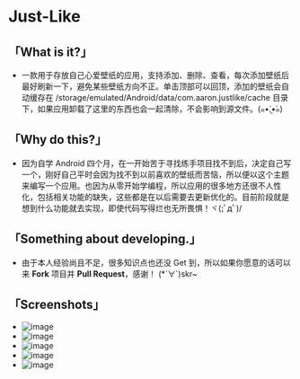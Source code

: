 # Just-Like
## 「What is it?」



- 一款用于存放自己心爱壁纸的应用，支持添加、删除、查看，每次添加壁纸后最好刷新一下，避免某些壁纸方向不正。单击顶部可以回顶，添加的壁纸会自动缓存在 /storage/emulated/Android/data/com.aaron.justlike/cache 目录下，如果应用卸载了这里的东西也会一起清除，不会影响到源文件。(๑•̀.̫•́๑)





## 「Why do this?」



- 因为自学 Android 四个月，在一开始苦于寻找练手项目找不到后，决定自己写一个，刚好自己平时会因为找不到以前喜欢的壁纸而苦恼，所以便以这个主题来编写一个应用。也因为从零开始学编程，所以应用的很多地方还很不人性化，包括相关功能的缺失，这些都是在以后需要去更新优化的。目前阶段就是想到什么功能就去实现，即使代码写得烂也无所畏惧！ヾ(;ﾟдﾟ)/





## 「Something about developing.」



- 由于本人经验尚且不足，很多知识点也还没 Get 到，所以如果你愿意的话可以来 **Fork** 项目并 **Pull Request**，感谢！ (*´∀`)skr~


## 「Screenshots」
- ![image](https://github.com/AaronZheng9603/Just-Like/blob/master/images/Screenshot(1).jpg)
- ![image](https://github.com/AaronZheng9603/Just-Like/blob/master/images/Screenshot(2).jpg)
- ![image](https://github.com/AaronZheng9603/Just-Like/blob/master/images/Screenshot(3).jpg)
- ![image](https://github.com/AaronZheng9603/Just-Like/blob/master/images/Screenshot(4).jpg)
- ![image](https://github.com/AaronZheng9603/Just-Like/blob/master/images/Screenshot(5).jpg)
